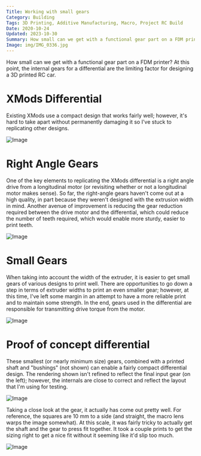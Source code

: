 ```yaml
---
Title: Working with small gears
Category: Building
Tags: 3D Printing, Additive Manufacturing, Macro, Project RC Build
Date: 2020-10-24
Updated: 2023-10-30
Summary: How small can we get with a functional gear part on a FDM printer?
Image: img/IMG_0336.jpg
---
```


How small can we get with a functional gear part on a FDM printer? At this point, the internal gears for a differential are the limiting factor for designing a 3D printed RC car.

# XMods Differential

Existing XMods use a compact design that works fairly well; however, it's
hard to take apart without permanently damaging it so I've stuck to replicating
other designs.

![Image]({attach}/img/ExampleDifferential.jpg)

# Right Angle Gears

One of the key elements to replicating the XMods differential is a right angle
drive from a longitudinal motor (or revisiting whether or not a longitudinal
motor makes sense). So far, the right-angle gears haven't come out at a
high quality, in part because they weren't designed with the extrusion width in
mind. Another avenue of improvement is reducing the gear reduction required
between the drive motor and the differential, which could reduce the number of
teeth required, which would enable more sturdy, easier to print teeth.

![Image]({attach}/img/IMG_0322.jpg)

# Small Gears

When taking into account the width of the extruder, it is easier to get small
gears of various designs to print well. There are opportunities to go down a
step in terms of extruder widths to print an even smaller gear; however, at this
time, I've left some margin in an attempt to have a more reliable print and
to maintain some strength. In the end, gears used in the differential are
responsible for transmitting drive torque from the motor.

![Image]({attach}/img/IMG_0324.jpg)

# Proof of concept differential

These smallest (or nearly minimum size) gears, combined with a printed shaft and
"bushings" (not shown) can enable a fairly compact differential design. The
rendering shown isn't refined to reflect the final input gear (on the left);
however, the internals are close to correct and reflect the layout that I'm
using for testing.

![Image]({attach}/img/ScreenshotDifferential.jpg)

Taking a close look at the gear, it actually has come out pretty well. For
reference, the squares are 10 mm to a side (and straight, the macro lens warps
the image somewhat). At this scale, it was fairly tricky to actually get the
shaft and the gear to press fit together. It took a couple prints to get the
sizing right to get a nice fit without it seeming like it'd slip too much.

![Image]({attach}/img/IMG_0336.jpg)


